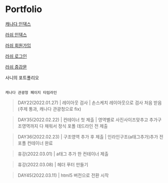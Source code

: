 
# Portfolio

[캐나다 인덱스](http://sanynote.github.io/Portfolio/canada/index.html)

[러쉬 인덱스](http://sunnyjuice94.dothome.co.kr/lush/index.php)

[러쉬 회원가입](http://sunnyjuice94.dothome.co.kr/lush/01_join_form.php)

[러쉬 로그인](http://sunnyjuice94.dothome.co.kr/lush/03_login.php)

[러쉬 증감문](http://sunnyjuice94.dothome.co.kr/lush/cal.html)



사니의 포트폴리오
```

캐나다 관광청 페이지 타임라인
```

>DAY22(2022.01.27) | 레이아웃 검사 | 손스케치 레이아웃으로 검사 처음 받음 (주제 통과, 캐나다 관광청으로 fix)

>DAY35(2022.02.22) | 컨테이너 첫 제출 | 영역별로 사진사이즈맞추고 추가구조영역까지 다 채워서 정식 포폴 데드라인 전 제출

>DAY36(2022.02.23) | 구조영역 추가 후 제출 | 인라인구조(a태그추가)추가 전 포폴 컨테이너 완료

>휴강(2022.03.01) | a태그 추가 한 컨테이너 제출

>휴강(2022.03.08) | 헤더 푸터 만들기 

>DAY45(2022.03.11) | html5 버전으로 전환 시작


